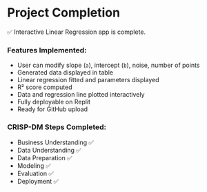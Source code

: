 # Project Completion

✅ Interactive Linear Regression app is complete.  

### Features Implemented:
- User can modify slope (`a`), intercept (`b`), noise, number of points
- Generated data displayed in table
- Linear regression fitted and parameters displayed
- R² score computed
- Data and regression line plotted interactively
- Fully deployable on Replit
- Ready for GitHub upload

### CRISP-DM Steps Completed:
- Business Understanding ✅
- Data Understanding ✅
- Data Preparation ✅
- Modeling ✅
- Evaluation ✅
- Deployment ✅
